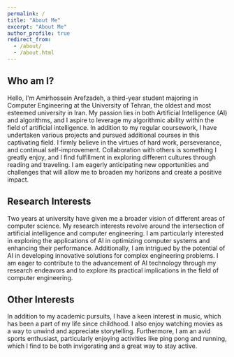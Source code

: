 ```yaml
---
permalink: /
title: "About Me"
excerpt: "About Me"
author_profile: true
redirect_from: 
  - /about/
  - /about.html
---
```


## Who am I?

Hello, I'm Amirhossein Arefzadeh, a third-year student majoring in Computer Engineering at the University of Tehran, the oldest and most esteemed university in Iran. My passion lies in both Artificial Intelligence (AI) and algorithms, and I aspire to leverage my algorithmic ability within the field of artificial intelligence. In addition to my regular coursework, I have undertaken various projects and pursued additional courses in this captivating field. I firmly believe in the virtues of hard work, perseverance, and continual self-improvement. Collaboration with others is something I greatly enjoy, and I find fulfillment in exploring different cultures through reading and traveling. I am eagerly anticipating new opportunities and challenges that will allow me to broaden my horizons and create a positive impact.

## Research Interests

Two years at university have given me a broader vision of different areas of computer science. My research interests revolve around the intersection of artificial intelligence and computer engineering. I am particularly interested in exploring the applications of AI in optimizing computer systems and enhancing their performance. Additionally, I am intrigued by the potential of AI in developing innovative solutions for complex engineering problems. I am eager to contribute to the advancement of AI technology through my research endeavors and to explore its practical implications in the field of computer engineering.

## Other Interests

In addition to my academic pursuits, I have a keen interest in music, which has been a part of my life since childhood. I also enjoy watching movies as a way to unwind and appreciate storytelling. Furthermore, I am an avid sports enthusiast, particularly enjoying activities like ping pong and running, which I find to be both invigorating and a great way to stay active.
